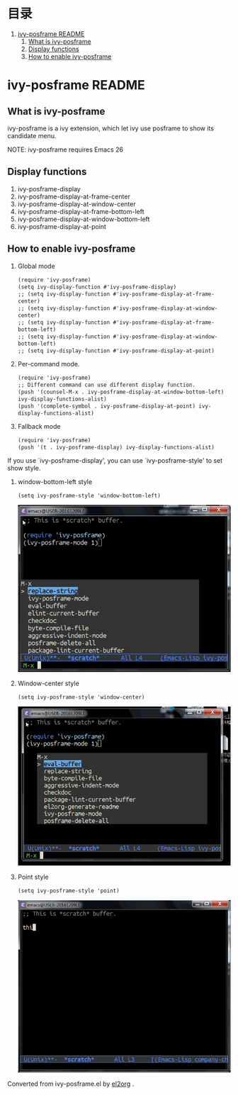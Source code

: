 
# &#30446;&#24405;

1.  [ivy-posframe README](#orgb15c99c)
    1.  [What is ivy-posframe](#org921bc1e)
    2.  [Display functions](#org0339f42)
    3.  [How to enable ivy-posframe](#org8ca033e)


<a id="orgb15c99c"></a>

# ivy-posframe README


<a id="org921bc1e"></a>

## What is ivy-posframe

ivy-posframe is a ivy extension, which let ivy use posframe
to show its candidate menu.

NOTE: ivy-posframe requires Emacs 26


<a id="org0339f42"></a>

## Display functions

1.  ivy-posframe-display
2.  ivy-posframe-display-at-frame-center
3.  ivy-posframe-display-at-window-center
4.  ivy-posframe-display-at-frame-bottom-left
5.  ivy-posframe-display-at-window-bottom-left
6.  ivy-posframe-display-at-point


<a id="org8ca033e"></a>

## How to enable ivy-posframe

1.  Global mode

        (require 'ivy-posframe)
        (setq ivy-display-function #'ivy-posframe-display)
        ;; (setq ivy-display-function #'ivy-posframe-display-at-frame-center)
        ;; (setq ivy-display-function #'ivy-posframe-display-at-window-center)
        ;; (setq ivy-display-function #'ivy-posframe-display-at-frame-bottom-left)
        ;; (setq ivy-display-function #'ivy-posframe-display-at-window-bottom-left)
        ;; (setq ivy-display-function #'ivy-posframe-display-at-point)
2.  Per-command mode.

        (require 'ivy-posframe)
        ;; Different command can use different display function.
        (push '(counsel-M-x . ivy-posframe-display-at-window-bottom-left) ivy-display-functions-alist)
        (push '(complete-symbol . ivy-posframe-display-at-point) ivy-display-functions-alist)
3.  Fallback mode

        (require 'ivy-posframe)
        (push '(t . ivy-posframe-display) ivy-display-functions-alist)

If you use \`ivy-posframe-display', you can use \`ivy-posframe-style'
to set show style.

1.  window-bottom-left style

        (setq ivy-posframe-style 'window-bottom-left)

    ![img](./snapshots/ivy-posframe1.gif)
2.  Window-center style

        (setq ivy-posframe-style 'window-center)

    ![img](./snapshots/ivy-posframe2.gif)
3.  Point style

        (setq ivy-posframe-style 'point)

    ![img](./snapshots/ivy-posframe3.gif)



Converted from ivy-posframe.el by [el2org](https://github.com/tumashu/el2org) .